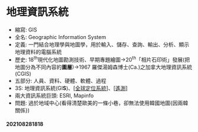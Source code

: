# 地理資訊系統

- 縮寫: GIS
- 全名: Geographic Information System
- 定義: 一門結合地理學與地圖學，用於輸入、儲存、查詢、輸出、分析、顯示地理資料的電腦系統
- 歷史: 18<sup>th</sup>現代化地圖勘測技術、早期專題繪圖->20<sup>th</sup>「相片石印術」發展(把地圖分為不同內容的**圖層**)->1967 羅傑湯姆森博士(Ca.)之加拿大地理資訊系統(CGIS)
- 五部分: 人員、資料、硬體、軟體、過程
- 3S: 地理資訊系統(GI**S**)、[[全球定位系統]](GP**S**)、[[遙測]](R**S**)
- 兩大資訊系統巨頭: ESRI, Mapinfo
- 問題: 過於地域中心(看得清楚歐美的一條小巷，卻無法使用韓國地圖{因兩韓關係})

#### 202108281818
